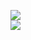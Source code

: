[![](https://img.shields.io/badge/Made%20With-Github%20Spray-lightgrey.svg?style=for-the-badge&logo=github)](https://github.com/Annihil/github-spray#4129)  
[![](https://i.imgur.com/2DrTn0Z.gif)](https://github.com/Annihil/github-spray)